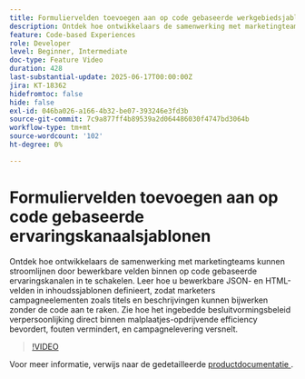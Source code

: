 ```yaml
---
title: Formuliervelden toevoegen aan op code gebaseerde werkgebiedsjablonen
description: Ontdek hoe ontwikkelaars de samenwerking met marketingteams kunnen stroomlijnen door bewerkbare velden binnen op code gebaseerde ervaringskanalen in te schakelen.
feature: Code-based Experiences
role: Developer
level: Beginner, Intermediate
doc-type: Feature Video
duration: 428
last-substantial-update: 2025-06-17T00:00:00Z
jira: KT-18362
hidefromtoc: false
hide: false
exl-id: 046ba026-a166-4b32-be07-393246e3fd3b
source-git-commit: 7c9a877ff4b89539a2d064486030f4747bd3064b
workflow-type: tm+mt
source-wordcount: '102'
ht-degree: 0%

---
```


# Formuliervelden toevoegen aan op code gebaseerde ervaringskanaalsjablonen

Ontdek hoe ontwikkelaars de samenwerking met marketingteams kunnen stroomlijnen door bewerkbare velden binnen op code gebaseerde ervaringskanalen in te schakelen. Leer hoe u bewerkbare JSON- en HTML-velden in inhoudssjablonen definieert, zodat marketers campagneelementen zoals titels en beschrijvingen kunnen bijwerken zonder de code aan te raken. Zie hoe het ingebedde besluitvormingsbeleid verpersoonlijking direct binnen malplaatjes-opdrijvende efficiency bevordert, fouten vermindert, en campagnelevering versnelt.

>[!VIDEO](https://video.tv.adobe.com/v/3463990/?learn=on&enablevpops)

Voor meer informatie, verwijs naar de gedetailleerde [ productdocumentatie ](https://experienceleague.adobe.com/nl/docs/journey-optimizer/using/channels/code-based-experience/create-code-based-experiences/code-based-form-fields).
